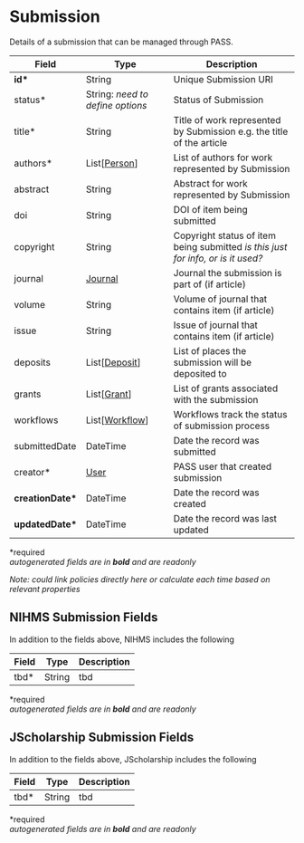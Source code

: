 # Submission
Details of a submission that can be managed through PASS.

| Field  		| Type  		| Description |
| ------------- | ------------- | ------------- |
| __id*__ | String | Unique Submission URI |
| status* |  String: _need to define options_ | Status of Submission |
| title* | String | Title of work represented by Submission e.g. the title of the article |
| authors* | List[[Person](Person.md)]  | List of authors for work represented by Submission |
| abstract | String | Abstract for work represented by Submission |
| doi | String | DOI of item being submitted |
| copyright | String | Copyright status of item being submitted _is this just for info, or is it used?_  |
| journal | [Journal](Journal.md) | Journal the submission is part of (if article) |
| volume | String | Volume of journal that contains item (if article) |
| issue | String | Issue of journal that contains item (if article) |
| deposits | List[[Deposit](Deposit.md)] | List of places the submission will be deposited to |
| grants | List[[Grant](Grant.md)] | List of grants associated with the submission |
| workflows | List[[Workflow](Workflow.md)] | Workflows track the status of submission process |
| submittedDate | DateTime | Date the record was submitted |
| creator* | [User](User.md) | PASS user that created submission |
| __creationDate*__ | DateTime | Date the record was created |
| __updatedDate*__ | DateTime | Date the record was last updated |

*required  
_autogenerated fields are in **bold** and are readonly_

_Note: could link policies directly here or calculate each time based on relevant properties_

## NIHMS Submission Fields

In addition to the fields above, NIHMS includes the following

| Field  		| Type  		| Description |
| ------------- | ------------- | ------------- |
| tbd* |  String | tbd |

*required  
_autogenerated fields are in **bold** and are readonly_

## JScholarship Submission Fields

In addition to the fields above, JScholarship includes the following

| Field  		| Type  		| Description |
| ------------- | ------------- | ------------- |
| tbd* |  String | tbd |

*required  
_autogenerated fields are in **bold** and are readonly_
